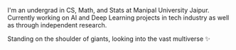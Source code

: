I'm an undergrad in CS, Math, and Stats at Manipal University Jaipur. Currently working on AI and Deep Learning projects in tech industry as well as through independent research. 

Standing on the shoulder of giants, looking into the vast multiverse ✨

<!--
**teddyphotos/teddyphotos** is a ✨ _special_ ✨ repository because its `README.md` (this file) appears on your GitHub profile.

Here are some ideas to get you started:

- 🔭 I’m currently working on ...
- 🌱 I’m currently learning ...
- 👯 I’m looking to collaborate on ...
- 🤔 I’m looking for help with ...
- 💬 Ask me about ...
- 📫 How to reach me: ...
- 😄 Pronouns: ...
- ⚡ Fun fact: ...
-->
